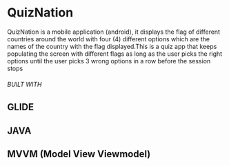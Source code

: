 # QuizNation

QuizNation is a mobile application (android), it displays the flag of different countries around the world with four (4) different options which are the names of the country with the flag displayed.This is a quiz app that keeps populating the screen with different flags as long as the user picks the right options until the user picks 3 wrong options in a row before the session  stops

###### BUILT WITH 
## GLIDE
## JAVA
## MVVM (Model View Viewmodel)
